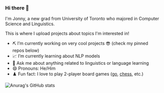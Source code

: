 ### Hi there 👋

I'm Jonny, a new grad from University of Toronto who majored in Computer Science and Linguistics.

This is where I upload projects about topics I'm interested in!

- ⛏️ I’m currently working on very cool projects 😎 (check my pinned repos below)
- 📈 I’m currently learning about NLP models 
- 💬 Ask me about anything related to linguistics or language learning
- 😄 Pronouns: He/Him
- ♟️ Fun fact: I love to play 2-player board games ([go](https://online-go.com/player/453792/), [chess](https://www.chess.com/member/jonnyli), etc.)

![Anurag's GitHub stats](https://github-readme-stats.vercel.app/api?username=jonnyli1125&hide=contribs&count_private=True&show_icons=True&theme=tokyonight)

